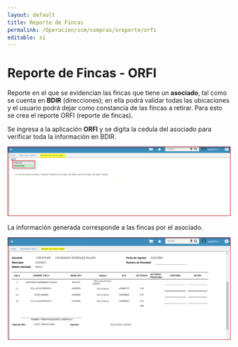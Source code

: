 ```yaml
---
layout: default
title: Reporte de Fincas
permalink: /Operacion/scm/compras/oreporte/orfi
editable: si
---
```


# Reporte de Fincas - ORFI

Reporte en el que se evidencian las fincas que tiene un **asociado**, tal como se cuenta en **BDIR** (direcciones); en ella podrá validar todas las ubicaciones y el usuario podrá dejar como constancia de las fincas a retirar. Para esto se crea el reporte ORFI (reporte de fincas).  

Se ingresa a la aplicación **ORFI** y se digita la cedula del asociado para verificar toda la información en BDIR.  

![](orfi1.png)

La información generada corresponde a las fincas por el asociado.  

![](orfi2.png)






